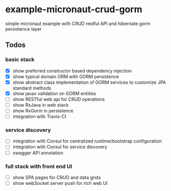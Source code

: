 # example-micronaut-crud-gorm
simple micronaut example with CRUD restful API and hibernate gorm persistence layer


## Todos

### basic stack

- [x] show preferred constructor based dependency injection
- [x] show typical domain ORM with GORM persistence
- [x] show abstract class implementation of GORM services to customize JPA standard methods
- [x] show javax validation on GORM entities
- [ ] show RESTful web api for CRUD operations
- [ ] show RxJava in web stack
- [ ] show RxGorm in persistence
- [ ] integration with Travis-CI

### service discovery
- [ ] integration with Consul for centralized runtime/bootstrap configuration
- [ ] integration with Consul for service discovery
- [ ] swagger API annotation

### full stack with front end UI
- [ ] show SPA pages for CRUD and data grids
- [ ] show webSocket server push for rich web UI    
